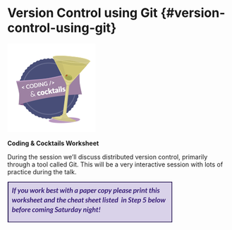 # Version Control using Git {#version-control-using-git}

**![Coding and Cocktails Badge](assets/codingcocktailsbadge-200.png)**

**Coding &amp; Cocktails Worksheet**

During the session we’ll discuss distributed version control, primarily through a tool called Git. This will be a very interactive session with lots of practice during the talk.


![Overview](assets/overview.png)

